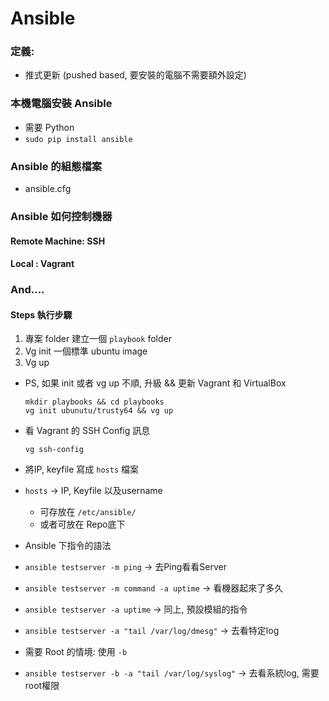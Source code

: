 # Ansible

### 定義:
* 推式更新 (pushed based, 要安裝的電腦不需要額外設定)

### 本機電腦安裝 Ansible
* 需要 Python
* `sudo pip install ansible`

### Ansible 的組態檔案
* ansible.cfg

### Ansible 如何控制機器
#### Remote Machine: SSH
#### Local : Vagrant


### And....



#### Steps 執行步驟

1. 專案 folder 建立一個 `playbook` folder
2. Vg init 一個標準 ubuntu image
3. Vg up

* PS, 如果 init 或者 vg up 不順, 升級 && 更新 Vagrant 和 VirtualBox
    ```
    mkdir playbooks && cd playbooks
    vg init ubunutu/trusty64 && vg up
    ```
* 看 Vagrant 的 SSH Config 訊息
    ```
    vg ssh-config
    ```

* 將IP, keyfile 寫成 `hosts` 檔案
* `hosts` -> IP, Keyfile 以及username
    * 可存放在 `/etc/ansible/` 
    * 或者可放在 Repo底下
    
* Ansible 下指令的語法
* `ansible testserver -m ping` -> 去Ping看看Server
* `ansible testserver -m command -a uptime` -> 看機器起來了多久
* `ansible testserver -a uptime` -> 同上, 預設模組的指令 
* `ansible testserver -a "tail /var/log/dmesg"` -> 去看特定log

* 需要 Root 的情境: 使用 `-b`
* `ansible testserver -b -a "tail /var/log/syslog"` -> 去看系統log, 需要root權限
